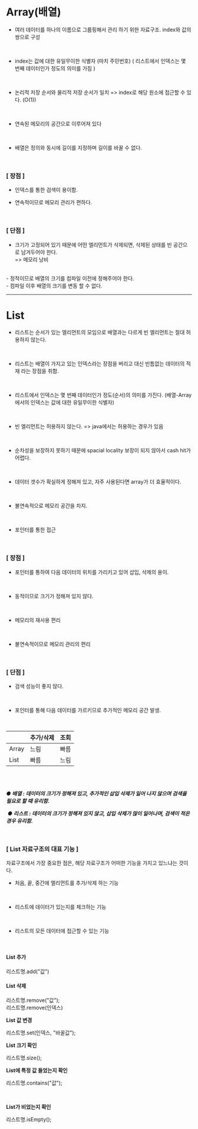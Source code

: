 # Array(배열)

-  여러 데이터를 하나의 이름으로 그룹핑해서 관리 하기 위한 자료구조. index와 값의 쌍으로 구성
<br>

-  index는 값에 대한 유일무이한 식별자 (마치 주민번호)
( 리스트에서 인덱스는 몇 번째 데이터인가 정도의 의미를 가짐 )
<br>

-  논리적 저장 순서와 물리적 저장 순서가 일치 => index로 해당 원소에 접근할 수 있다. (O(1))
<br>

-  연속된 메모리의 공간으로 이루어져 있다
<br>

-  배열은 정의와 동시에 길이를 지정하며 길이를 바꿀 수 없다.

<br>

### [ 장점 ]
-  인덱스를 통한 검색이 용이함.

-  연속적이므로 메모리 관리가 편하다.

<br>

### [ 단점 ]
-  크기가 고정되어 있기 때문에 어떤 엘리먼트가 삭제되면, 삭제된 상태를 빈 공간으로 남겨두어야 한다.    
  =>  메모리 낭비
<br>
-  정적이므로 배열의 크기를 컴파일 이전에 정해주어야 한다.
<br>
-  컴파일 이후 배열의 크기를 변동 할 수 없다.

---

# List

-  리스트는 순서가 있는 엘리먼트의 모임으로 배열과는 다르게 빈 엘리먼트는 절대 허용하지 않는다.
<br>

-  리스트는 배열이 가지고 있는 인덱스라는 장점을 버리고 대신 빈틈없는 데이터의 적재 라는 장점을 취함.
<Br>

-  리스트에서 인덱스는 몇 번째 데이터인가 정도(순서)의 의미를 가진다. 
(배열-Array에서의 인덱스는 값에 대한 유일무이한 식별자)
<br>

-  빈 엘리먼트는 허용하지 않는다. => java에서는 허용하는 경우가 있음
<br>

-  순차성을 보장하지 못하기 때문에 spacial locality 보장이 되지 않아서 cash hit가 어렵다.
<br>

-  데이터 갯수가 확실하게 정해져 있고, 자주 사용된다면 array가 더 효율적이다.
<br>

-  불연속적으로 메모리 공간을 차지.
<br>

-  포인터를 통한 접근



<br>

### [ 장점 ]
-  포인터를 통하여 다음 데이터의 위치를 가리키고 있어 삽입, 삭제의 용이.
<br>

-  동적이므로 크기가 정해져 있지 않다.
<br>

-  메모리의 재사용 편리
<Br>

-  불연속적이므로 메모리 관리의 편리

​
### [ 단점 ]
- 검색 성능이 좋지 않다.
<br>

- 포인터를 통해 다음 데이터를 가르키므로 추가적인 메모리 공간 발생.

<br>

||추가/삭제|조회|
|---|---|---|
Array|느림|빠름|
List|빠름| 느림|

<br>
<br>

***● 배열 : 데이터의 크기가 정해져 있고, 추가적인 삽입 삭제가 일어 나지 않으며 검색을 필요로 할 때 유리함.***

​
***● 리스트 : 데이터의 크기가 정해져 있지 않고, 삽입 삭제가 많이 일어나며, 검색이 적은 경우 유리함.***



<br>


### [ List 자료구조의 대표 기능 ]

 자료구조에서 가장 중요한 점은, 해당 자료구조가 어떠한 기능을 가지고 있느냐는 것이다. 

- 처음, 끝, 중간에 엘리먼트를 추가/삭제 하는 기능
<br>

- 리스트에 데이터가 있는지를 체크하는 기능
<Br>

- 리스트의 모든 데이터에 접근할 수 있는 기능

<br>

#### List 추가

리스트명.add("값")
<br>
#### List 삭제 

리스트명.remove("값");<br>
리스트명.remove(인덱스)
 <br>

**List 값 변경**

리스트명.set(인덱스, "바꿀값");
<br>
 

**List 크기 확인**

리스트명.size();
<br>
 

**List에 특정 값 들었는지 확인**

리스트명.contains("값");

<br>
 

**List가 비었는지 확인**

리스트명.isEmpty();